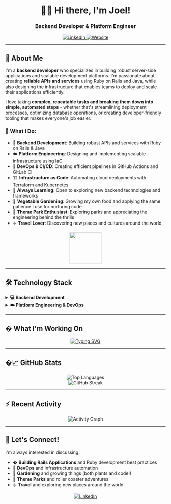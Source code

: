 <div align="center">
  <h1>👋🏼 Hi there, I'm Joel!</h1>
  <h3>Backend Developer & Platform Engineer</h3>
  
  <p>
    <a href="https://www.linkedin.com/in/joelmgrant/">
      <img src="https://img.shields.io/badge/LinkedIn-0077B5?style=for-the-badge&logo=linkedin&logoColor=white" alt="LinkedIn">
    </a>
    <a href="https://joelgrant.dev">
      <img src="https://img.shields.io/badge/Website-4285F4?style=for-the-badge&logo=google-chrome&logoColor=white" alt="Website">
    </a>
  </p>
</div>

---

## 🚀 About Me

I'm a **backend developer** who specializes in building robust server-side applications and scalable development platforms. I'm passionate about creating **reliable APIs and services** using Ruby on Rails and Java, while also designing the infrastructure that enables teams to deploy and scale their applications efficiently.

I love taking **complex, repeatable tasks and breaking them down into simple, automated steps** - whether that's streamlining deployment processes, optimizing database operations, or creating developer-friendly tooling that makes everyone's job easier.

### 🎯 What I Do:
- 🔧 **Backend Development**: Building robust APIs and services with Ruby on Rails & Java
- ☁️ **Platform Engineering**: Designing and implementing scalable infrastructure using IaC
- 🚀 **DevOps & CI/CD**: Creating efficient pipelines in GitHub Actions and GitLab CI
- 🏗️ **Infrastructure as Code**: Automating cloud deployments with Terraform and Kubernetes
- 🌱 **Always Learning**: Open to exploring new backend technologies and frameworks
- 🥕 **Vegetable Gardening**: Growing my own food and applying the same patience I use for nurturing code
- 🎢 **Theme Park Enthusiast**: Exploring parks and appreciating the engineering behind the thrills
- ✈️ **Travel Lover**: Discovering new places and cultures around the world

<div align="center">
  <img src="https://media.giphy.com/media/M9gbBd9nbDrOTu1Mqx/giphy.gif" width="100"/>
</div>

---

## 🛠️ Technology Stack

<details>
<summary><strong>💻 Backend Development</strong></summary>
<br>

![Ruby on Rails](https://img.shields.io/badge/Ruby_on_Rails-CC0000?style=for-the-badge&logo=ruby-on-rails&logoColor=white)
![Java](https://img.shields.io/badge/Java-ED8B00?style=for-the-badge&logo=openjdk&logoColor=white)
![PostgreSQL](https://img.shields.io/badge/PostgreSQL-316192?style=for-the-badge&logo=postgresql&logoColor=white)
![MySQL](https://img.shields.io/badge/MySQL-005C84?style=for-the-badge&logo=mysql&logoColor=white)
![Redis](https://img.shields.io/badge/Redis-DC382D?style=for-the-badge&logo=redis&logoColor=white)

**API Development & Testing:**
- RESTful API design and development
- RSpec for Ruby testing
- Postman for API development and testing
- Database design and optimization

</details>

<details>
<summary><strong>☁️ Platform Engineering & DevOps</strong></summary>
<br>

![Terraform](https://img.shields.io/badge/Terraform-623CE4?style=for-the-badge&logo=terraform&logoColor=white)
![Kubernetes](https://img.shields.io/badge/Kubernetes-326ce5?style=for-the-badge&logo=kubernetes&logoColor=white)
![Helm](https://img.shields.io/badge/Helm-0F1689?style=for-the-badge&logo=helm&logoColor=white)
![AWS](https://img.shields.io/badge/Amazon_AWS-FF9900?style=for-the-badge&logo=amazonaws&logoColor=white)
![Docker](https://img.shields.io/badge/Docker-2496ED?style=for-the-badge&logo=docker&logoColor=white)

![GitHub Actions](https://img.shields.io/badge/GitHub_Actions-2088FF?style=for-the-badge&logo=github-actions&logoColor=white)
![GitLab CI](https://img.shields.io/badge/GitLab_CI-FCA326?style=for-the-badge&logo=gitlab&logoColor=white)
![Ansible](https://img.shields.io/badge/Ansible-EE0000?style=for-the-badge&logo=ansible&logoColor=white)
![DataDog](https://img.shields.io/badge/DataDog-632CA6?style=for-the-badge&logo=datadog&logoColor=white)

**Service Mesh & Infrastructure:**
- Istio for service mesh architecture
- Infrastructure automation and monitoring

</details>

---

## � What I'm Working On

<div align="center">
  <a href="https://joelgrant.dev/projects">
    <img src="https://readme-typing-svg.herokuapp.com?font=Fira+Code&weight=500&size=24&pause=1000&color=70A5FD&center=true&vCenter=true&random=false&width=600&lines=joelgrant.dev%2Fprojects" alt="Typing SVG" />
  </a>
</div>

---

## �📈 GitHub Stats

<div align="center">
  <img src="https://github-readme-stats.vercel.app/api/top-langs?username=joel-grant&layout=compact&theme=tokyonight&hide_border=true" alt="Top Languages" />
</div>

<div align="center">
  <img src="https://github-readme-streak-stats.herokuapp.com/?user=joel-grant&theme=tokyonight&hide_border=true" alt="GitHub Streak" />
</div>

---

## ⚡ Recent Activity

<div align="center">
  <img src="https://github-readme-activity-graph.vercel.app/graph?username=joel-grant&theme=tokyo-night&hide_border=true" alt="Activity Graph" />
</div>

---

## 🤝 Let's Connect!

I'm always interested in discussing:
- � **Building Rails Applications** and Ruby development best practices
- 🔧 **DevOps** and infrastructure automation
- 🌱 **Gardening** and growing things (both plants and code!)
- 🎢 **Theme Parks** and roller coaster adventures
- ✈️ **Travel** and exploring new places around the world

<div align="center">
  <a href="https://www.linkedin.com/in/joelmgrant/">
    <img src="https://img.shields.io/badge/Let's_Connect-0077B5?style=for-the-badge&logo=linkedin&logoColor=white" alt="LinkedIn">
  </a>
</div>


<!-- [![My GitHub Stats](https://github-readme-stats.vercel.app/api/?username=joel-grant&count_private=true&theme=tokyonight&showicons=true)]() -->


